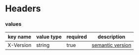 # Headers

### values

key name | value type | required | description
--- | --- | --- | ---
X-Version | string | true | [semantic version](http://semver.org/)

